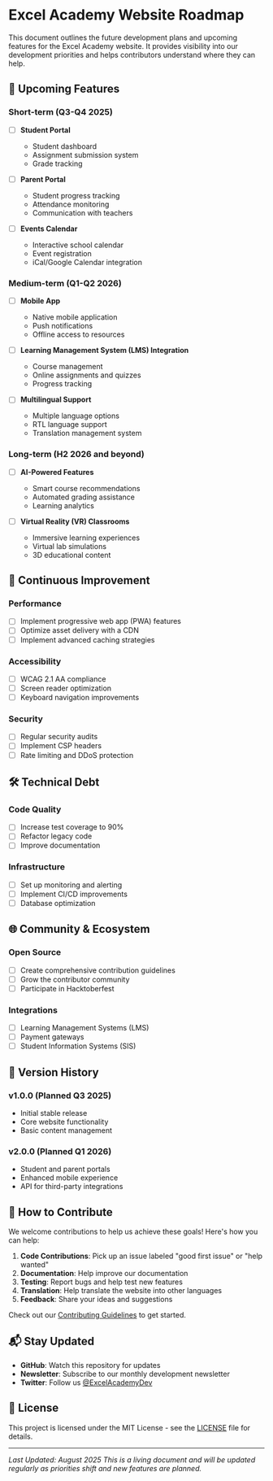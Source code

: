 # Excel Academy Website Roadmap

This document outlines the future development plans and upcoming features for the Excel Academy website. It provides visibility into our development priorities and helps contributors understand where they can help.

## 🚀 Upcoming Features

### Short-term (Q3-Q4 2025)
- [ ] **Student Portal**
  - Student dashboard
  - Assignment submission system
  - Grade tracking

- [ ] **Parent Portal**
  - Student progress tracking
  - Attendance monitoring
  - Communication with teachers

- [ ] **Events Calendar**
  - Interactive school calendar
  - Event registration
  - iCal/Google Calendar integration

### Medium-term (Q1-Q2 2026)
- [ ] **Mobile App**
  - Native mobile application
  - Push notifications
  - Offline access to resources

- [ ] **Learning Management System (LMS) Integration**
  - Course management
  - Online assignments and quizzes
  - Progress tracking

- [ ] **Multilingual Support**
  - Multiple language options
  - RTL language support
  - Translation management system

### Long-term (H2 2026 and beyond)
- [ ] **AI-Powered Features**
  - Smart course recommendations
  - Automated grading assistance
  - Learning analytics

- [ ] **Virtual Reality (VR) Classrooms**
  - Immersive learning experiences
  - Virtual lab simulations
  - 3D educational content

## 🔄 Continuous Improvement

### Performance
- [ ] Implement progressive web app (PWA) features
- [ ] Optimize asset delivery with a CDN
- [ ] Implement advanced caching strategies

### Accessibility
- [ ] WCAG 2.1 AA compliance
- [ ] Screen reader optimization
- [ ] Keyboard navigation improvements

### Security
- [ ] Regular security audits
- [ ] Implement CSP headers
- [ ] Rate limiting and DDoS protection

## 🛠 Technical Debt

### Code Quality
- [ ] Increase test coverage to 90%
- [ ] Refactor legacy code
- [ ] Improve documentation

### Infrastructure
- [ ] Set up monitoring and alerting
- [ ] Implement CI/CD improvements
- [ ] Database optimization

## 🌐 Community & Ecosystem

### Open Source
- [ ] Create comprehensive contribution guidelines
- [ ] Grow the contributor community
- [ ] Participate in Hacktoberfest

### Integrations
- [ ] Learning Management Systems (LMS)
- [ ] Payment gateways
- [ ] Student Information Systems (SIS)

## 📅 Version History

### v1.0.0 (Planned Q3 2025)
- Initial stable release
- Core website functionality
- Basic content management

### v2.0.0 (Planned Q1 2026)
- Student and parent portals
- Enhanced mobile experience
- API for third-party integrations

## 🤝 How to Contribute

We welcome contributions to help us achieve these goals! Here's how you can help:

1. **Code Contributions**: Pick up an issue labeled "good first issue" or "help wanted"
2. **Documentation**: Help improve our documentation
3. **Testing**: Report bugs and help test new features
4. **Translation**: Help translate the website into other languages
5. **Feedback**: Share your ideas and suggestions

Check out our [Contributing Guidelines](CONTRIBUTING.md) to get started.

## 📬 Stay Updated

- **GitHub**: Watch this repository for updates
- **Newsletter**: Subscribe to our monthly development newsletter
- **Twitter**: Follow us [@ExcelAcademyDev](https://twitter.com/ExcelAcademyDev)

## 📝 License

This project is licensed under the MIT License - see the [LICENSE](LICENSE) file for details.

---
*Last Updated: August 2025*
*This is a living document and will be updated regularly as priorities shift and new features are planned.*

